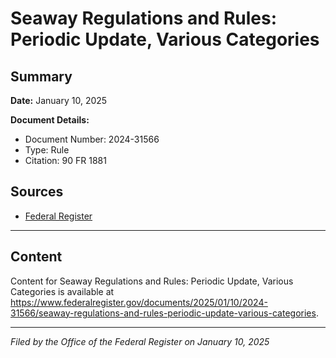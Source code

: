 # Seaway Regulations and Rules: Periodic Update, Various Categories

## Summary

**Date:** January 10, 2025

**Document Details:**
- Document Number: 2024-31566
- Type: Rule
- Citation: 90 FR 1881

## Sources
- [Federal Register](https://www.federalregister.gov/documents/2025/01/10/2024-31566/seaway-regulations-and-rules-periodic-update-various-categories)

---

## Content

Content for Seaway Regulations and Rules: Periodic Update, Various Categories is available at https://www.federalregister.gov/documents/2025/01/10/2024-31566/seaway-regulations-and-rules-periodic-update-various-categories.

---

*Filed by the Office of the Federal Register on January 10, 2025*
